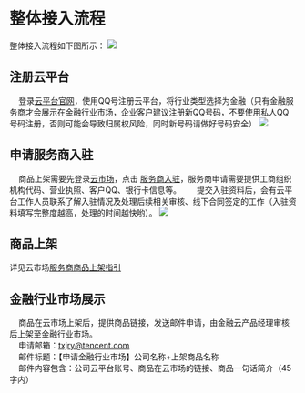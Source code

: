 # 整体接入流程
整体接入流程如下图所示：
![](http://imgcache.tce.fsphere.cn/image/mc.qcloudimg.com/static/img/7499d2a292c751037850fe45666c7e44/3.png)

## 注册云平台
&nbsp;&nbsp;&nbsp;&nbsp;登录[云平台官网](http://tce.fsphere.cn/)，使用QQ号注册云平台，将行业类型选择为金融（只有金融服务商才会展示在金融行业市场，企业客户建议注册新QQ号码，不要使用私人QQ号码注册，否则可能会导致归属权风险，同时新号码请做好号码安全）
![](http://imgcache.tce.fsphere.cn/image/mc.qcloudimg.com/static/img/993fdad3ca7416ffdf8d1732911eddac/4.png)

## 申请服务商入驻
&nbsp;&nbsp;&nbsp;&nbsp;商品上架需要先登录[云市场](http://market.tce.fsphere.cn/)，点击 [服务商入驻](http://console.tce.fsphere.cn/serviceprovider/apply)，服务商申请需要提供工商组织机构代码、营业执照、客户QQ、银行卡信息等。  
&nbsp;&nbsp;&nbsp;&nbsp;提交入驻资料后，会有云平台工作人员联系了解入驻情况及处理后续相关审核、线下合同签定的工作（入驻资料填写完整度越高，处理的时间越快哟）。
![](http://imgcache.tce.fsphere.cn/image/mc.qcloudimg.com/static/img/a1a7a3c03864351659af7ea6606f2d71/%7B4B42D3F3-064A-42C2-A8ED-368F6B364E4A%7D.png)    
## 商品上架

详见云市场[服务商商品上架指引](http://tce.fsphere.cn/document/product/306/3019)


## 金融行业市场展示
&nbsp;&nbsp;&nbsp;&nbsp;商品在云市场上架后，提供商品链接，发送邮件申请，由金融云产品经理审核后上架至金融行业市场。  
&nbsp;&nbsp;&nbsp;&nbsp;申请邮箱：txjry@tencent.com  
&nbsp;&nbsp;&nbsp;&nbsp;邮件标题：【申请金融行业市场】公司名称+上架商品名称  
&nbsp;&nbsp;&nbsp;&nbsp;邮件内容包含：公司云平台账号、商品在云市场的链接、商品一句话简介（45字内）

